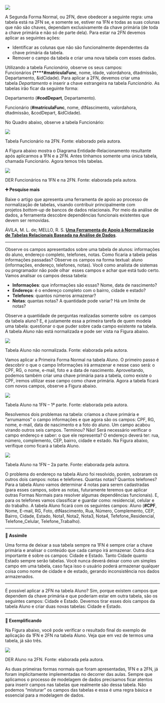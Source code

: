 [![](https://ampli-images.s3.amazonaws.com/production/a0603412-2a24-45dc-9846-e5dbdece0edb/original)](https://ampli-images.s3.amazonaws.com/production/a0603412-2a24-45dc-9846-e5dbdece0edb/original)

A Segunda Forma Normal, ou 2FN, deve obedecer a seguinte regra: uma tabela está na 2FN se, e somente se, estiver na 1FN e todas as suas colunas que não são chaves, dependam exclusivamente da chave primária (de toda a chave primária e não só de parte dela). Para estar na 2FN devemos aplicar as seguintes ações:

- Identificar as colunas que não são funcionalmente dependentes da chave primária da tabela.
- Remover o campo da tabela e criar uma nova tabela com esses dados.

Utilizando a tabela _Funcionário_, observe os seus campos: Funcionários **(****\#matrículaFunc**, nome, idade, valordahora, dtadmissão, Departamento, &idCidade). Para aplicar a 2FN, devemos criar uma tabela _Departamento_ e inserir a chave estrangeira na tabela _Funcionário_. As tabelas irão ficar da seguinte forma:

Departamento (**\#codDepart**, Departamento).

Funcionário (**\#matrículaFunc**, nome, dtNascimento, valordahora, dtadmissão, &codDepart, &idCidade).

No Quadro abaixo, observe a tabela Funcionário:

[![](https://ampli-images.s3.amazonaws.com/production/803dcc6e-8fb5-49ee-873d-96bbcf9f0550/original)](https://ampli-images.s3.amazonaws.com/production/803dcc6e-8fb5-49ee-873d-96bbcf9f0550/original)

Tabela Funcionário na 2FN. Fonte: elaborado pela autora.

A Figura abaixo mostra o Diagrama Entidade-Relacionamento resultante após aplicarmos a 1FN e a 2FN. Antes tínhamos somente uma única tabela, chamada Funcionário. Agora temos três tabelas.

[![](https://ampli-images.s3.amazonaws.com/production/bbae8549-2348-4214-8557-13ca0bc7b5d5/original)](https://ampli-images.s3.amazonaws.com/production/bbae8549-2348-4214-8557-13ca0bc7b5d5/original)

DER Funcionários na 1FN e na 2FN. Fonte: elaborada pela autora.

**➕ Pesquise mais**

Baixe o artigo que apresenta uma ferramenta de apoio ao processo de normalização de tabelas, visando contribuir principalmente com projetos _bottom-up_ de bancos de dados relacionais. Por meio da análise de dados, a ferramenta descobre dependências funcionais existentes que devem ser removidas.

ÁVILA, M. L. de; MELLO, R. S. [**Uma Ferramenta de Apoio à Normalização de Tabelas Relacionais Baseada na Análise de Dados**](https://www.researchgate.net/publication/255634082_Uma_Ferramenta_de_Apoio_a_Normalizacao_de_Tabelas_Relacionais_Baseada_na_Analise_de_Dados).

_______

Observe os campos apresentados sobre uma tabela de alunos: informações do aluno, endereço completo, telefones, notas. Como ficaria a tabela pelas informações passadas? Observe os campos na forma textual: aluno (informações, endereço, telefones, notas). Você como analista de sistemas ou programador não pode olhar  esses campos e achar que está tudo certo. Vamos analisar os campos dessa tabela:

- **Informações**: que informações são essas? Nome, data de nascimento?
- **Endereço**: é o endereço completo com o bairro, cidade e estado?
- **Telefones**: quantos números armazenar?
- **Notas**: quantas notas? A quantidade pode variar? Há um limite de notas?

Observe a quantidade de perguntas realizadas somente sobre  os campos da tabela aluno? E, é justamente essa a primeira tarefa de quem modela uma tabela: questionar o que puder sobre cada campo existente na tabela. A tabela _Aluno_ não está normalizada e pode ser vista na Figura abaixo.

[![](https://ampli-images.s3.amazonaws.com/production/a034b110-e535-4d50-86be-b57c674cb821/original)](https://ampli-images.s3.amazonaws.com/production/a034b110-e535-4d50-86be-b57c674cb821/original)

Tabela Aluno não normalizada. Fonte: elaborada pela autora.

Vamos aplicar a Primeira Forma Normal na tabela Aluno. O primeiro passo é descobrir o que o campo Informações irá armazenar e nesse caso será: o CPF, RG, o nome, e-mail, foto e a data de nascimento. Aproveitando, podemos também criar uma chave primária para a tabela, como existe o CPF, iremos utilizar esse campo como chave primária. Agora a tabela ficará com novos campos, observe a Figura abaixo.

[![](https://ampli-images.s3.amazonaws.com/production/9a8c82b4-f1fb-4a6f-9ff2-64133b35d7eb/original)](https://ampli-images.s3.amazonaws.com/production/9a8c82b4-f1fb-4a6f-9ff2-64133b35d7eb/original)

Tabela Aluno na 1FN – 1ª parte. Fonte: elaborada pela autora.

Resolvemos dois problemas na tabela: criamos a chave primária e “arrumamos” o campo informações e que agora são os campos: CPF, RG, nome, e-mail, data de nascimento e a foto do aluno. Um campo acabou virando outros seis campos. Terminou? Não! Será necessário verificar o campo endereço e saber: o que ele representa? O endereço deverá ter: rua, número, complemento, CEP, bairro, cidade e estado. Na Figura abaixo, verifique como ficará a tabela Aluno.

[![](https://ampli-images.s3.amazonaws.com/production/ee1f0f2f-46e0-4caa-99e8-095cc742ff4e/original)](https://ampli-images.s3.amazonaws.com/production/ee1f0f2f-46e0-4caa-99e8-095cc742ff4e/original)

Tabela Aluno na 1FN – 2a parte. Fonte: elaborada pela autora.

O problema do endereço na tabela Aluno foi resolvido, porém, sobraram os outros dois campos: notas e telefones. Quantas notas? Quantos telefones? Para a tabela Aluno vamos determinar 4 notas para serem cadastradas (para esses campos, sobre as notas, futuramente teremos que aplicar outras Formas Normais para resolver algumas dependências funcionais). E, para os telefones vamos classificar e guardar como: residencial, celular e do trabalho. A tabela Aluno ficará com os seguintes campos: Aluno (**\#CPF**, Nome, E-mail, RG, Foto, dtNascimento, Rua, Número, Complemento, CEP, Bairro, Cidade, Estado, Nota1, Nota2, Nota3, Nota4, Tefefone_Residencial, Telefone_Celular, Telefone_Trabalho).

_______

**🔁 Assimile**

Uma forma de deixar a sua tabela sempre na 1FN é sempre criar a chave primária e analisar o conteúdo que cada campo irá armazenar. Outra dica importante é sobre os campos: Cidade e Estado. Tanto Cidade quanto Estado sempre serão tabelas. Você nunca deverá deixar como um simples campo em uma tabela, caso faça isso o usuário poderá armazenar qualquer coisa como nome de cidade e de estado, gerando inconsistência nos dados armazenados.

_______

É possível aplicar a 2FN na tabela Aluno? Sim, porque existem campos que dependem da chave primária e que poderiam estar em outra tabela, são os seguintes campos: Cidade e Estado. Devemos tirar esses dois campos da tabela Aluno e criar duas novas tabelas: Cidade e Estado.

_______

**📝 Exemplificando**

Na Figura abaixo, você pode verificar o resultado final do exemplo de aplicação da 1FN e 2FN na tabela Aluno. Veja que em vez de termos uma tabela, já são três.

[![](https://ampli-images.s3.amazonaws.com/production/0f7fb5ab-d477-4c04-8478-05c14216fefe/original)](https://ampli-images.s3.amazonaws.com/production/0f7fb5ab-d477-4c04-8478-05c14216fefe/original)

DER Aluno na 2FN. Fonte: elaborada pela autora.

As duas primeiras formas normais que foram apresentadas, 1FN e a 2FN, já foram implicitamente implementadas no decorrer das aulas. Sempre que aplicamos o processo de modelagem de dados precisamos ficar atentos para inserir campos nas tabelas que realmente são dessa tabela. Não podemos “misturar” os campos das tabelas e essa é uma regra básica e essencial para a modelagem de dados.